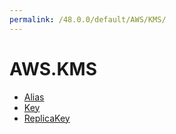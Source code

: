 ```yaml
---
permalink: /48.0.0/default/AWS/KMS/
---
```


# AWS.KMS



* [Alias](Alias.md)
* [Key](Key.md)
* [ReplicaKey](ReplicaKey.md)
